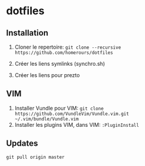 # dotfiles

## Installation
1. Cloner le repertoire:
`git clone --recursive https://github.com/homerours/dotfiles`

1. Créer les liens symlinks (synchro.sh)
1. Créer les liens pour prezto

## VIM
1. Installer Vundle pour VIM: 
`git clone https://github.com/VundleVim/Vundle.vim.git ~/.vim/bundle/Vundle.vim`
1. Installer les plugins VIM, dans VIM:
`:PluginInstall`

## Updates
`git pull origin master`
